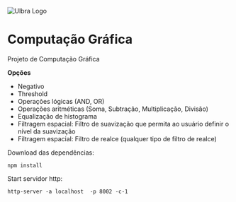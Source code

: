 ![Ulbra Logo](http://ulbra-to.br/cursos/Ciencia-da-Computacao/banner.jpg)


# Computação Gráfica #


Projeto de Computação Gráfica

**Opções**
  - Negativo
  - Threshold
  - Operações lógicas (AND, OR)
  - Operações aritméticas (Soma, Subtração, Multiplicação, Divisão)
  - Equalização de histograma
  - Filtragem espacial: Filtro de suavização que permita ao usuário definir o nível da suavização
  - Filtragem espacial: Filtro de realce (qualquer tipo de filtro de realce)
  
Download das dependências:

    npm install
    
Start servidor http:

    http-server -a localhost  -p 8002 -c-1
    

